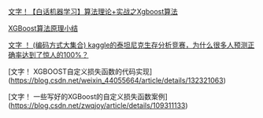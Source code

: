 [文字！【白话机器学习】算法理论+实战之Xgboost算法](https://mp.weixin.qq.com/s/NC9CwR4cfDUJ26WpHsvkPQ)

[XGBoost算法原理小结 ](https://www.cnblogs.com/pinard/p/10979808.html)

[文字 ！ (编码方式大集合) kaggle的泰坦尼克生存分析竞赛，为什么很多人预测正确率达到了惊人的100%？](https://www.zhihu.com/question/264338176/answer/2254709840?utm_id=0)

[文字！ XGBOOST自定义损失函数的代码实现]
(https://blog.csdn.net/weixin_44055664/article/details/132321063)

[文字！ 一些写好的XGBoost的自定义损失函数案例]
(https://blog.csdn.net/zwqjoy/article/details/109311133)